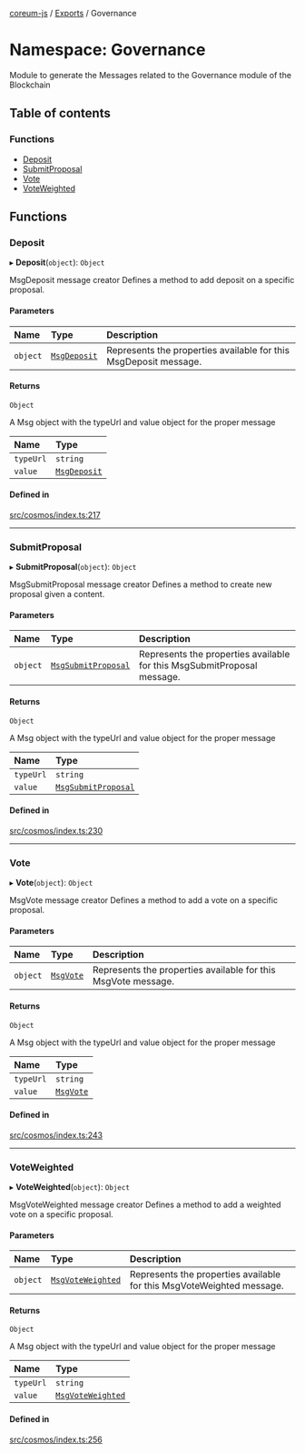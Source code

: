[coreum-js](../README.md) / [Exports](../modules.md) / Governance

# Namespace: Governance

Module to generate the Messages related to the Governance module of the Blockchain

## Table of contents

### Functions

- [Deposit](Governance.md#deposit)
- [SubmitProposal](Governance.md#submitproposal)
- [Vote](Governance.md#vote)
- [VoteWeighted](Governance.md#voteweighted)

## Functions

### Deposit

▸ **Deposit**(`object`): `Object`

MsgDeposit message creator
Defines a method to add deposit on a specific proposal.

#### Parameters

| Name | Type | Description |
| :------ | :------ | :------ |
| `object` | [`MsgDeposit`](../interfaces/internal_.MsgDeposit.md) | Represents the properties available for this MsgDeposit message. |

#### Returns

`Object`

A Msg object with the typeUrl and value object for the proper message

| Name | Type |
| :------ | :------ |
| `typeUrl` | `string` |
| `value` | [`MsgDeposit`](internal_.md#msgdeposit) |

#### Defined in

[src/cosmos/index.ts:217](https://github.com/PyramydLabs/coreum-js/blob/987bc3b/src/cosmos/index.ts#L217)

___

### SubmitProposal

▸ **SubmitProposal**(`object`): `Object`

MsgSubmitProposal message creator
Defines a method to create new proposal given a content.

#### Parameters

| Name | Type | Description |
| :------ | :------ | :------ |
| `object` | [`MsgSubmitProposal`](../interfaces/internal_.MsgSubmitProposal.md) | Represents the properties available for this MsgSubmitProposal message. |

#### Returns

`Object`

A Msg object with the typeUrl and value object for the proper message

| Name | Type |
| :------ | :------ |
| `typeUrl` | `string` |
| `value` | [`MsgSubmitProposal`](internal_.md#msgsubmitproposal) |

#### Defined in

[src/cosmos/index.ts:230](https://github.com/PyramydLabs/coreum-js/blob/987bc3b/src/cosmos/index.ts#L230)

___

### Vote

▸ **Vote**(`object`): `Object`

MsgVote message creator
Defines a method to add a vote on a specific proposal.

#### Parameters

| Name | Type | Description |
| :------ | :------ | :------ |
| `object` | [`MsgVote`](../interfaces/internal_.MsgVote.md) | Represents the properties available for this MsgVote message. |

#### Returns

`Object`

A Msg object with the typeUrl and value object for the proper message

| Name | Type |
| :------ | :------ |
| `typeUrl` | `string` |
| `value` | [`MsgVote`](internal_.md#msgvote) |

#### Defined in

[src/cosmos/index.ts:243](https://github.com/PyramydLabs/coreum-js/blob/987bc3b/src/cosmos/index.ts#L243)

___

### VoteWeighted

▸ **VoteWeighted**(`object`): `Object`

MsgVoteWeighted message creator
Defines a method to add a weighted vote on a specific proposal.

#### Parameters

| Name | Type | Description |
| :------ | :------ | :------ |
| `object` | [`MsgVoteWeighted`](../interfaces/internal_.MsgVoteWeighted.md) | Represents the properties available for this MsgVoteWeighted message. |

#### Returns

`Object`

A Msg object with the typeUrl and value object for the proper message

| Name | Type |
| :------ | :------ |
| `typeUrl` | `string` |
| `value` | [`MsgVoteWeighted`](internal_.md#msgvoteweighted) |

#### Defined in

[src/cosmos/index.ts:256](https://github.com/PyramydLabs/coreum-js/blob/987bc3b/src/cosmos/index.ts#L256)
